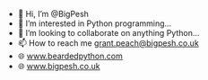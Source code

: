 - 👋 Hi, I’m @BigPesh
- 👀 I’m interested in Python programming...
- 💞️ I’m looking to collaborate on anything Python...
- 📫 How to reach me grant.peach@bigpesh.co.uk
- 🌐 www.beardedpython.com
- 🌐 www.bigpesh.co.uk

<!---
BigPesh/BigPesh is a ✨ special ✨ repository because its `README.md` (this file) appears on your GitHub profile.
You can click the Preview link to take a look at your changes.
--->
